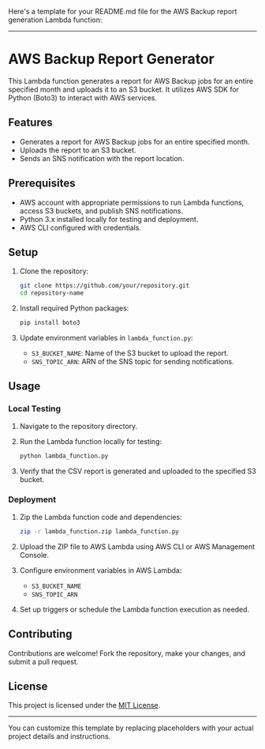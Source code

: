 Here's a template for your README.md file for the AWS Backup report generation Lambda function:

---

# AWS Backup Report Generator

This Lambda function generates a report for AWS Backup jobs for an entire specified month and uploads it to an S3 bucket. It utilizes AWS SDK for Python (Boto3) to interact with AWS services.

## Features

- Generates a report for AWS Backup jobs for an entire specified month.
- Uploads the report to an S3 bucket.
- Sends an SNS notification with the report location.

## Prerequisites

- AWS account with appropriate permissions to run Lambda functions, access S3 buckets, and publish SNS notifications.
- Python 3.x installed locally for testing and deployment.
- AWS CLI configured with credentials.

## Setup

1. Clone the repository:
   ```bash
   git clone https://github.com/your/repository.git
   cd repository-name
   ```

2. Install required Python packages:
   ```bash
   pip install boto3
   ```

3. Update environment variables in `lambda_function.py`:
   - `S3_BUCKET_NAME`: Name of the S3 bucket to upload the report.
   - `SNS_TOPIC_ARN`: ARN of the SNS topic for sending notifications.

## Usage

### Local Testing

1. Navigate to the repository directory.

2. Run the Lambda function locally for testing:
   ```bash
   python lambda_function.py
   ```

3. Verify that the CSV report is generated and uploaded to the specified S3 bucket.

### Deployment

1. Zip the Lambda function code and dependencies:
   ```bash
   zip -r lambda_function.zip lambda_function.py
   ```

2. Upload the ZIP file to AWS Lambda using AWS CLI or AWS Management Console.

3. Configure environment variables in AWS Lambda:
   - `S3_BUCKET_NAME`
   - `SNS_TOPIC_ARN`

4. Set up triggers or schedule the Lambda function execution as needed.

## Contributing

Contributions are welcome! Fork the repository, make your changes, and submit a pull request.

## License

This project is licensed under the [MIT License](LICENSE).

---

You can customize this template by replacing placeholders with your actual project details and instructions.
